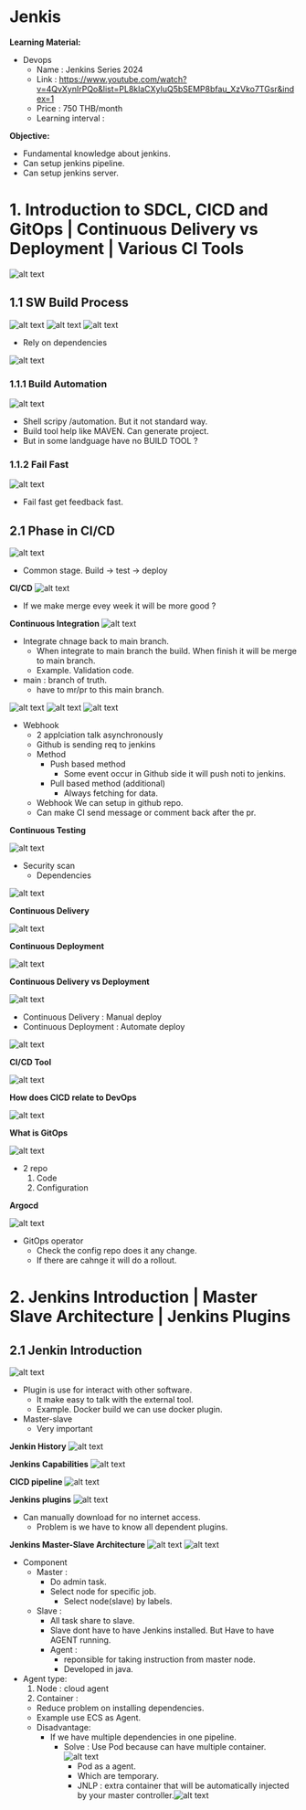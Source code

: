 # Jenkis

**Learning Material:**

- Devops
  - Name : Jenkins Series 2024
  - Link : https://www.youtube.com/watch?v=4QvXynIrPQo&list=PL8klaCXyIuQ5bSEMP8bfau_XzVko7TGsr&index=1
  - Price : 750 THB/month
  - Learning interval :

**Objective:**

- Fundamental knowledge about jenkins.
- Can setup jenkins pipeline.
- Can setup jenkins server.

# 1. Introduction to SDCL, CICD and GitOps | Continuous Delivery vs Deployment | Various CI Tools

![alt text](images/image-1.png)

## 1.1 SW Build Process

![alt text](images/image-2.png)
![alt text](images/image-3.png)
![alt text](images/image-4.png)

- Rely on dependencies

![alt text](images/image-5.png)

### 1.1.1 Build Automation

![alt text](images/image-6.png)

- Shell scripy /automation. But it not standard way.
- Build tool help like MAVEN. Can generate project.
- But in some landguage have no BUILD TOOL ?

### 1.1.2 Fail Fast

![alt text](images/image-7.png)

- Fail fast get feedback fast.

## 2.1 Phase in CI/CD

![alt text](images/image-8.png)

- Common stage. Build -> test -> deploy

**CI/CD**
![alt text](images/image-9.png)

- If we make merge evey week it will be more good ?

**Continuous Integration**
![alt text](images/image-10.png)

- Integrate chnage back to main branch.
  - When integrate to main branch the build. When finish it will be merge to main branch.
  - Example. Validation code.
- main : branch of truth.
  - have to mr/pr to this main branch.

![alt text](images/image-11.png)
![alt text](images/image-12.png)
![alt text](images/image-13.png)

- Webhook
  - 2 applciation talk asynchronously
  - Github is sending req to jenkins
  - Method
    - Push based method
      - Some event occur in Github side it will push noti to jenkins.
    - Pull based method (additional)
      - Always fetching for data.
  - Webhook We can setup in github repo.
  - Can make CI send message or comment back after the pr.

**Continuous Testing**

![alt text](images/image-14.png)

- Security scan
  - Dependencies

![alt text](images/image-15.png)

**Continuous Delivery**

![alt text](images/image-16.png)

**Continuous Deployment**

![alt text](images/image-17.png)

**Continuous Delivery vs Deployment**

![alt text](images/image-18.png)

- Continuous Delivery : Manual deploy
- Continuous Deployment : Automate deploy

![alt text](images/image-19.png)

**CI/CD Tool**

![alt text](images/image-20.png)

**How does CICD relate to DevOps**

![alt text](images/image-21.png)

**What is GitOps**

![alt text](images/image-22.png)

- 2 repo
  1. Code
  2. Configuration

**Argocd**

![alt text](images/image-23.png)

- GitOps operator
  - Check the config repo does it any change.
  - If there are cahnge it will do a rollout.

# 2. Jenkins Introduction | Master Slave Architecture | Jenkins Plugins

## 2.1 Jenkin Introduction

![alt text](images-2/image-1.png)

- Plugin is use for interact with other software.
  - It make easy to talk with the external tool.
  - Example. Docker build we can use docker plugin.
- Master-slave
  - Very important

**Jenkin History**
![alt text](images-2/image-2.png)

**Jenkins Capabilities**
![alt text](images-2/image-3.png)

**CICD pipeline**
![alt text](images-2/image-4.png)

**Jenkins plugins**
![alt text](images-2/image-5.png)

- Can manually download for no internet access.
  - Problem is we have to know all dependent plugins.

**Jenkins Master-Slave Architecture**
![alt text](images-2/image-6.png)
![alt text](images-2/image-7.png)

- Component
  - Master :
    - Do admin task.
    - Select node for specific job.
      - Select node(slave) by labels.
  - Slave :
    - All task share to slave.
    - Slave dont have to have Jenkins installed. But Have to have AGENT running.
    - Agent :
      - reponsible for taking instruction from master node.
      - Developed in java.
- Agent type:
  1. Node : cloud agent
  2. Container :
  - Reduce problem on installing dependencies.
  - Example use ECS as Agent.
  - Disadvantage:
    - If we have multiple dependencies in one pipeline.
      - Solve : Use Pod because can have multiple container.
        ![alt text](images-2/image-8.png)
        - Pod as a agent.
        - Which are temporary.
        - JNLP : extra container that will be automatically injected by your master controller.![alt text](images-2/image-9.png)
